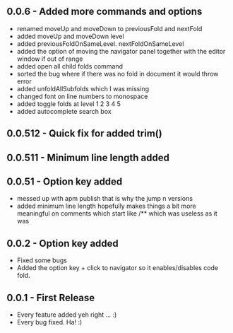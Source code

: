 ## 0.0.6 - Added more commands and options
* renamed moveUp and moveDown to previousFold and nextFold
* added moveUp and moveDown level
* added previousFoldOnSameLevel. nextFoldOnSameLevel
* added the option of moving the navigator panel together with the editor window if out of range
* added open all child folds command
* sorted the bug where if there was no fold in document it would throw error
* added unfoldAllSubfolds which I was missing
* changed font on line numbers to monospace
* added toggle folds at level 1 2 3 4 5
* added autocomplete search box
## 0.0.512 - Quick fix for added trim()
## 0.0.511 - Minimum line length added
## 0.0.51 - Option key added
* messed up with apm publish that is why the jump n versions
* added minimum line length hopefully makes things a bit more meaningful on comments which start like /** which was useless as it was
## 0.0.2 - Option key added
* Fixed some bugs
* Added the option key + click to navigator so it enables/disables code fold.
## 0.0.1 - First Release
* Every feature added yeh right ... :)
* Every bug fixed. Ha! :)
